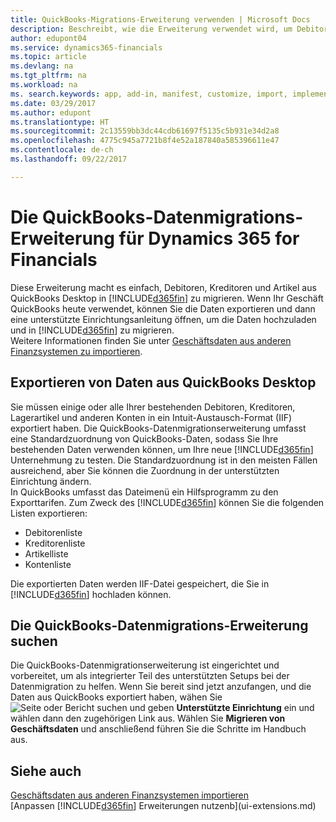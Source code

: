 ```yaml
---
title: QuickBooks-Migrations-Erweiterung verwenden | Microsoft Docs
description: Beschreibt, wie die Erweiterung verwendet wird, um Debitoren, Kreditoren, Artikel und Konten aus QuickBooks-Desktop auf Dynamics 365 for Financials zu importieren.
author: edupont04
ms.service: dynamics365-financials
ms.topic: article
ms.devlang: na
ms.tgt_pltfrm: na
ms.workload: na
ms. search.keywords: app, add-in, manifest, customize, import, implement
ms.date: 03/29/2017
ms.author: edupont
ms.translationtype: HT
ms.sourcegitcommit: 2c13559bb3dc44cdb61697f5135c5b931e34d2a8
ms.openlocfilehash: 4775c945a7721b8f4e52a187840a585396611e47
ms.contentlocale: de-ch
ms.lasthandoff: 09/22/2017

---
```

# <a name="the-quickbooks-data-migration-extension-for-dynamics-365-for-financials"></a>Die QuickBooks-Datenmigrations-Erweiterung für Dynamics 365 for Financials
Diese Erweiterung macht es einfach, Debitoren, Kreditoren und Artikel aus QuickBooks Desktop in [!INCLUDE[d365fin](includes/d365fin_md.md)] zu migrieren. Wenn Ihr Geschäft QuickBooks heute verwendet, können Sie die Daten exportieren und dann eine unterstützte Einrichtungsanleitung öffnen, um die Daten hochzuladen und in [!INCLUDE[d365fin](includes/d365fin_md.md)] zu migrieren.  
Weitere Informationen finden Sie unter [Geschäftsdaten aus anderen Finanzsystemen zu importieren](upload-data.md).

## <a name="exporting-data-from-quickbooks-desktop"></a>Exportieren von Daten aus QuickBooks Desktop
Sie müssen einige oder alle Ihrer bestehenden Debitoren, Kreditoren, Lagerartikel und anderen Konten in ein Intuit-Austausch-Format (IIF) exportiert haben. Die QuickBooks-Datenmigrationserweiterung umfasst eine Standardzuordnung von QuickBooks-Daten, sodass Sie Ihre bestehenden Daten verwenden können, um Ihre neue [!INCLUDE[d365fin](includes/d365fin_md.md)] Unternehmung zu testen. Die Standardzuordnung ist in den meisten Fällen ausreichend, aber Sie können die Zuordnung in der unterstützten Einrichtung ändern.  
In QuickBooks umfasst das Dateimenü ein Hilfsprogramm zu den Exporttarifen. Zum Zweck des [!INCLUDE[d365fin](includes/d365fin_md.md)] können Sie die folgenden Listen exportieren:

* Debitorenliste  
* Kreditorenliste  
* Artikelliste  
* Kontenliste  

Die exportierten Daten werden IIF-Datei gespeichert, die Sie in [!INCLUDE[d365fin](includes/d365fin_md.md)] hochladen können.

## <a name="finding-the-quickbooks-data-migration-extension"></a>Die QuickBooks-Datenmigrations-Erweiterung suchen
Die QuickBooks-Datenmigrationserweiterung ist eingerichtet und vorbereitet, um als integrierter Teil des unterstützten Setups bei der Datenmigration zu helfen. Wenn Sie bereit sind jetzt anzufangen, und die Daten aus QuickBooks exportiert haben, wähen Sie ![Seite oder Bericht suchen](media/ui-search/search_small.png "Seiten- oder Berichtssymbol suchen") und geben **Unterstützte Einrichtung** ein und wählen dann den zugehörigen Link aus. Wählen Sie **Migrieren von Geschäftsdaten** und anschließend führen Sie die Schritte im Handbuch aus.  

## <a name="see-also"></a>Siehe auch
[Geschäftsdaten aus anderen Finanzsystemen importieren](upload-data.md)  
[Anpassen [!INCLUDE[d365fin](includes/d365fin_md.md)] Erweiterungen nutzenb](ui-extensions.md)  

